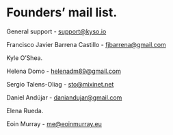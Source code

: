 # Founders’ mail list.

General support - support@kyso.io

Francisco Javier Barrena Castillo - [fjbarrena@gmail.com](mailto:fjbarrena@gmail.com)

Kyle O’Shea. 

Helena Domo - [helenadm89@gmail.com](mailto:helenadm89@gmail.com)

Sergio Talens-Oliag - [sto@mixinet.net](mailto:sto@mixinet.net)

Daniel Andújar - [daniandujar@gmail.com](mailto:daniandujar@gmail.com)

Elena Rueda.

Eoin Murray - [me@eoinmurray.eu](mailto:me@eoinmurray.eu)
